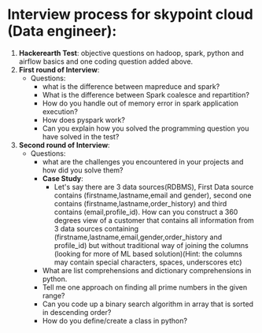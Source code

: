# Interview process for skypoint cloud (Data engineer):  
1. **Hackerearth Test**: objective questions on hadoop, spark, python and airflow basics and one coding question added above.  
2. **First round of Interview**:  
   - Questions:  
     - what is the difference between mapreduce and spark?  
     - What is the difference between Spark coalesce and repartition?  
     - How do you handle out of memory error in spark application execution?  
     - How does pyspark work?  
     - Can you explain how you solved the programming question you have solved in the test?  
3. **Second round of Interview**:  
   - Questions:
     - what are the challenges you encountered in your projects and how did you solve them?
     - **Case Study**:  
       - Let's say there are 3 data sources(RDBMS), First Data source contains (firstname,lastname,email and gender), second one contains (firstname,lastname,order_history) and third contains (email,profile_id). How can you construct a 360 degrees view of a customer that contains all information from 3 data sources containing (firstname,lastname,email,gender,order_history and profile_id) but without traditional way of joining the columns (looking for more of ML based solution)(Hint: the columns may contain special characters, spaces, underscores etc)
     - What are list comprehensions and dictionary comprehensions in python.
     - Tell me one approach on finding all prime numbers in the given range?
     - Can you code up a binary search algorithm in array that is sorted in descending order?
     - How do you define/create a class in python?
